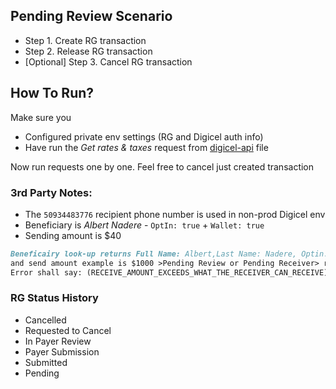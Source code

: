 ## Pending Review Scenario

- Step 1. Create RG transaction
- Step 2. Release RG transaction
- [Optional] Step 3. Cancel RG transaction 

## How To Run?

Make sure you
- Configured private env settings (RG and Digicel auth info)
- Have run the _Get rates & taxes_ request from [digicel-api](https://github.com/igor-tatarnikov-idt/requests-rg-digicel/blob/a8e5ddf4240c2f69cd1354838682f21a026ffd95/digicel-api.http#L59) file

Now run requests one by one. Feel free to cancel just created transaction

### 3rd Party Notes:

- The `50934483776` recipient phone number is used in non-prod Digicel env
- Beneficiary is _Albert Nadere_ - `OptIn: true` + `Wallet: true`
- Sending amount is $40

```md
Beneficairy look-up returns Full Name: Albert,Last Name: Nadere, Optin: true and Wallet: True,
and send amount example is $1000 >Pending Review or Pending Receiver> return error code when exceeding the Wallet Limits.
Error shall say: (RECEIVE_AMOUNT_EXCEEDS_WHAT_THE_RECEIVER_CAN_RECEIVE)
```

### RG Status History

- Cancelled
- Requested to Cancel
- In Payer Review
- Payer Submission
- Submitted
- Pending